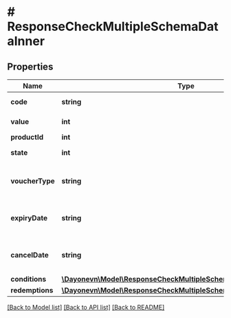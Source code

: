 # # ResponseCheckMultipleSchemaDataInner

## Properties

Name | Type | Description | Notes
------------ | ------------- | ------------- | -------------
**code** | **string** | Voucher code | [optional]
**value** | **int** | Value of voucher | [optional]
**productId** | **int** | Product ID | [optional]
**state** | **int** | State of voucher | [optional]
**voucherType** | **string** | Voucher type, standard or conditional | [optional]
**expiryDate** | **string** | Expiry date of voucher (YYYY-MM-DD) | [optional]
**cancelDate** | **string** | Date cancel voucher (YYYY-MM-DD) | [optional]
**conditions** | [**\Dayonevn\Model\ResponseCheckMultipleSchemaDataInnerConditions**](ResponseCheckMultipleSchemaDataInnerConditions.md) |  | [optional]
**redemptions** | [**\Dayonevn\Model\ResponseCheckMultipleSchemaDataInnerRedemptions**](ResponseCheckMultipleSchemaDataInnerRedemptions.md) |  | [optional]

[[Back to Model list]](../../README.md#models) [[Back to API list]](../../README.md#endpoints) [[Back to README]](../../README.md)
